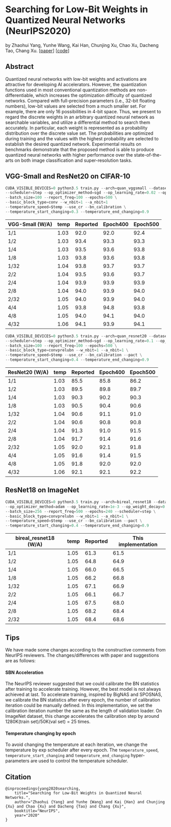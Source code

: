 # Searching for Low-Bit Weights in Quantized Neural Networks (NeurIPS2020)

by Zhaohui Yang, Yunhe Wang, Kai Han, Chunjing Xu, Chao Xu, Dacheng Tao, Chang Xu. [[paper](https://arxiv.org/abs/2009.08695)] [[code](https://www.github.com/huawei-noah/slb)]

## Abstract 

Quantized neural networks with low-bit weights and activations are attractive for developing AI accelerators. However, the quantization functions used in most conventional quantization methods are non-differentiable, which increases the optimization difficulty of quantized networks. Compared with full-precision parameters (i.e., 32-bit floating numbers), low-bit values are selected from a much smaller set. For example, there are only 16 possibilities in 4-bit space. Thus, we present to regard the discrete weights in an arbitrary quantized neural network as searchable variables, and utilize a differential method to search them accurately. In particular, each weight is represented as a probability distribution over the discrete value set. The probabilities are optimized during training and the values with the highest probability are selected to establish the desired quantized network. Experimental results on benchmarks demonstrate that the proposed method is able to produce quantized neural networks with higher performance over the state-of-the-arts on both image classification and super-resolution tasks.

## VGG-Small and ResNet20 on CIFAR-10

```python
CUDA_VISIBLE_DEVICES=0 python3.5 train.py --arch=quan_vggsmall --dataset=c10 \
--scheduler=step --op_optimizer_method=sgd --op_learning_rate=0.02 --op_weight_decay=5e-4 \
--batch_size=100 --report_freq=100 --epochs=500 \
--basic_block_type=conv --w_nbit=1 --a_nbit=1
--temperature_speed=$temp --use_cr --bn_calibration \
--temperature_start_changing=0.3 --temperature_end_changing=0.9 
```

| VGG-Small (W/A) | temp | Reported | Epoch400 | Epoch500 |
| - | - | - | - | - |
| 1/1 | 1.03 | 92.0 | 92.0 | 92.4 |
| 1/2 | 1.03 | 93.4 | 93.3 | 93.3 |
| 1/4 | 1.03 | 93.5 | 93.6 | 93.8 |
| 1/8 | 1.03 | 93.8 | 93.6 | 93.8 |
| 1/32 | 1.04 | 93.8 | 93.7 | 93.7 |
| 2/2 | 1.04 | 93.5 | 93.6 | 93.7 | 
| 2/4 | 1.04 | 93.9 | 93.9 | 93.9 | 
| 2/8 | 1.04 | 94.0 | 93.9 | 94.0 | 
| 2/32 | 1.05 | 94.0 | 93.9 | 94.0 |
| 4/4 | 1.05 | 93.8 | 94.8 | 93.8 |
| 4/8 | 1.05 | 94.0 | 94.1 | 94.0 |
| 4/32 | 1.06 | 94.1 | 93.9 | 94.1 |

```python
CUDA_VISIBLE_DEVICES=0 python3.5 train.py --arch=quan_resnet20 --dataset=c10 \
--scheduler=step --op_optimizer_method=sgd --op_learning_rate=0.1 --op_weight_decay=1e-4 \
--batch_size=100 --report_freq=100 --epochs=500 \
--basic_block_type=convprelubn --w_nbit=1 --a_nbit=1 \
--temperature_speed=$temp --use_cr --bn_calibration --pact \
--temperature_start_changing=0.4 --temperature_end_changing=0.9 
```

| ResNet20 (W/A) | temp | Reported | Epoch400 | Epoch500 |
| - | - | - | - | - |
| 1/1 | 1.03 | 85.5 | 85.8 | 86.2 |
| 1/2 | 1.03 | 89.5 | 89.8 | 89.7 |
| 1/4 | 1.03 | 90.3 | 90.2 | 90.3 |
| 1/8 | 1.03 | 90.5 | 90.4 | 90.6 |
| 1/32 | 1.04 | 90.6 | 91.1 | 91.0 |
| 2/2 | 1.04 | 90.6 | 90.8 | 90.8 | 
| 2/4 | 1.04 | 91.3 | 91.0 | 91.5 | 
| 2/8 | 1.04 | 91.7 | 91.4 | 91.6 | 
| 2/32 | 1.05 | 92.0 | 92.1 | 91.8 |
| 4/4 | 1.05 | 91.6 | 91.4 | 91.5 |
| 4/8 | 1.05 | 91.8 | 92.0 | 92.0 |
| 4/32 | 1.06 | 92.1 | 92.1 | 92.2 |

## ResNet18 on ImageNet

```python
CUDA_VISIBLE_DEVICES=0 python3.5 train.py --arch=bireal_resnet18 --dataset=imagenet \
--op_optimizer_method=adam --op_learning_rate=1e-3 --op_weight_decay=0 \
--batch_size=256 --report_freq=500 --epochs=240 --scheduler=step \
--basic_block_type=convprelubn --w_nbit=1 --a_nbit=1 \
--temperature_speed=$temp --use_cr --bn_calibration --pact \
--temperature_start_changing=0.4 --temperature_end_changing=0.9 
```

| bireal\_resnet18 (W/A) | temp | Reported | This implementation |
| - | - | - | - |
| 1/1 | 1.05 | 61.3 | 61.5 |
| 1/2 | 1.05 | 64.8 | 64.9 |
| 1/4 | 1.05 | 66.0 | 66.5 |
| 1/8 | 1.05 | 66.2 | 66.8 |
| 1/32 | 1.05 | 67.1 | 66.9 |
| 2/2 | 1.05 | 66.1 | 66.7 |
| 2/4 | 1.05 | 67.5 | 68.0 |
| 2/8 | 1.05 | 68.2 | 68.4 |
| 2/32 | 1.05 | 68.4 | 68.6 |

## Tips

We have made some changes according to the constructive comments from NeurIPS reviewers. The changes/differences with paper and suggestions are as follows:

#### SBN Acceleration

The NeurIPS reviewer suggested that we could calibrate the BN statistics after training to accelerate training. However, the best model is not always achieved at last. To accelerate training, inspired by BigNAS and SPOSNAS, we calibrate the BN statistics after every epoch, the number of calibration iteration could be manually defined. In this implementation, we set the calibration iteration number the same as the length of validation loader. On ImageNet dataset, this change accelerates the calibration step by around 1280K(train set)/50K(val set) = 25 times.

#### Temperature changing by epoch

To avoid changing the temperature at each iteration, we change the temperature by exp scheduler after every epoch. The ```temperature_speed```, ```temperature_start_changing``` and ```temperature_end_changing``` hyper-parameters are used to control the temperature scheduler.

## Citation 

```
@inproceedings{yang2020searching,
	title="Searching for Low-Bit Weights in Quantized Neural Networks.",
	author="Zhaohui {Yang} and Yunhe {Wang} and Kai {Han} and Chunjing {Xu} and Chao {Xu} and Dacheng {Tao} and Chang {Xu}",
	booktitle="NeurIPS",
	year="2020"
}
```

